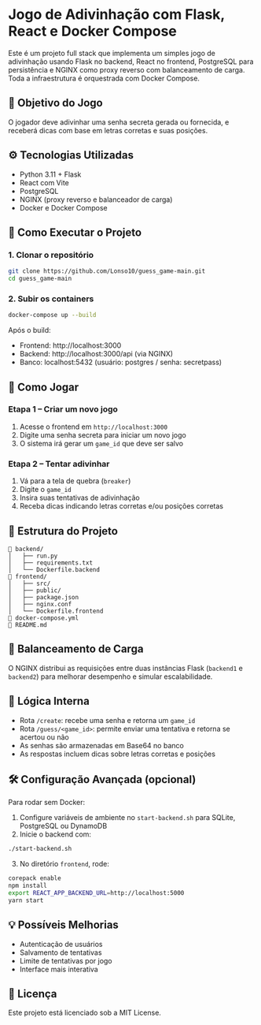 # Jogo de Adivinhação com Flask, React e Docker Compose

Este é um projeto full stack que implementa um simples jogo de adivinhação usando Flask no backend, React no frontend, PostgreSQL para persistência e NGINX como proxy reverso com balanceamento de carga. Toda a infraestrutura é orquestrada com Docker Compose.

## 🎯 Objetivo do Jogo

O jogador deve adivinhar uma senha secreta gerada ou fornecida, e receberá dicas com base em letras corretas e suas posições.

## ⚙️ Tecnologias Utilizadas

- Python 3.11 + Flask
- React com Vite
- PostgreSQL
- NGINX (proxy reverso e balanceador de carga)
- Docker e Docker Compose

## 🚀 Como Executar o Projeto

### 1. Clonar o repositório

```bash
git clone https://github.com/Lonso10/guess_game-main.git
cd guess_game-main
```

### 2. Subir os containers

```bash
docker-compose up --build
```

Após o build:

- Frontend: http://localhost:3000
- Backend: http://localhost:3000/api (via NGINX)
- Banco: localhost:5432 (usuário: postgres / senha: secretpass)

## 🧪 Como Jogar

### Etapa 1 – Criar um novo jogo
1. Acesse o frontend em `http://localhost:3000`
2. Digite uma senha secreta para iniciar um novo jogo
3. O sistema irá gerar um `game_id` que deve ser salvo

### Etapa 2 – Tentar adivinhar
1. Vá para a tela de quebra (`breaker`)
2. Digite o `game_id`
3. Insira suas tentativas de adivinhação
4. Receba dicas indicando letras corretas e/ou posições corretas

## 🧱 Estrutura do Projeto

```
📁 backend/
│   ├── run.py
│   ├── requirements.txt
│   └── Dockerfile.backend
📁 frontend/
│   ├── src/
│   ├── public/
│   ├── package.json
│   ├── nginx.conf
│   └── Dockerfile.frontend
📄 docker-compose.yml
📄 README.md
```

## 🔁 Balanceamento de Carga

O NGINX distribui as requisições entre duas instâncias Flask (`backend1` e `backend2`) para melhorar desempenho e simular escalabilidade.

## 🔐 Lógica Interna

- Rota `/create`: recebe uma senha e retorna um `game_id`
- Rota `/guess/<game_id>`: permite enviar uma tentativa e retorna se acertou ou não
- As senhas são armazenadas em Base64 no banco
- As respostas incluem dicas sobre letras corretas e posições

## 🛠️ Configuração Avançada (opcional)

Para rodar sem Docker:

1. Configure variáveis de ambiente no `start-backend.sh` para SQLite, PostgreSQL ou DynamoDB
2. Inicie o backend com:

```bash
./start-backend.sh
```

3. No diretório `frontend`, rode:

```bash
corepack enable
npm install
export REACT_APP_BACKEND_URL=http://localhost:5000
yarn start
```

## 💡 Possíveis Melhorias

- Autenticação de usuários
- Salvamento de tentativas
- Limite de tentativas por jogo
- Interface mais interativa

## 📄 Licença

Este projeto está licenciado sob a MIT License.
